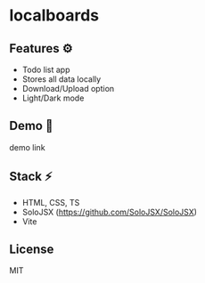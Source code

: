 # localboards
## Features :gear:
- Todo list app
- Stores all data locally
- Download/Upload option
- Light/Dark mode

## Demo :gem:
demo link

## Stack :zap:
- HTML, CSS, TS
- SoloJSX (https://github.com/SoloJSX/SoloJSX)
- Vite

## License
MIT